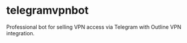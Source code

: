 # telegramvpnbot
Professional bot for selling VPN access via Telegram with Outline VPN integration.
